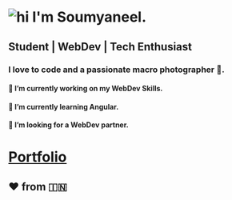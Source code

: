 # ![hi](https://www.mediafire.com/convkey/3a97/nkg4j7d832ludi8zg.jpg) I'm Soumyaneel.


## Student | WebDev | Tech Enthusiast

### I love to code and a passionate macro photographer 📸.

#### 🔭 I’m currently working on my WebDev Skills.
#### 🌱 I’m currently learning Angular.
#### 🤔 I’m looking for a WebDev partner.


# [Portfolio](https://soumyaneel.web.app)




## ❤️ from 🇮🇳
